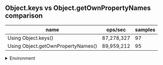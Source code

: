 ## Object.keys vs Object.getOwnPropertyNames comparison

|name|ops/sec|samples|
|-|-|-|
|Using Object.keys()|87,278,327|97|
|Using Object.getOwnPropertyNames()|89,959,212|95|


<details>
<summary>Environment</summary>

* __Machine:__ linux x64 | 4 vCPUs | 7.6GB Mem
* __Run:__ Tue Nov 07 2023 20:29:20 GMT+0000 (Coordinated Universal Time)
</details>

<!--
{"environment":{"platform":"linux","arch":"x64","cpus":4,"totalMemory":7.6085662841796875},"benchmarks":[{"name":"Using Object.keys()","opsSec":87278326.78890887,"samples":6},{"name":"Using Object.getOwnPropertyNames()","opsSec":89959212.2697022,"samples":7}]}-->

